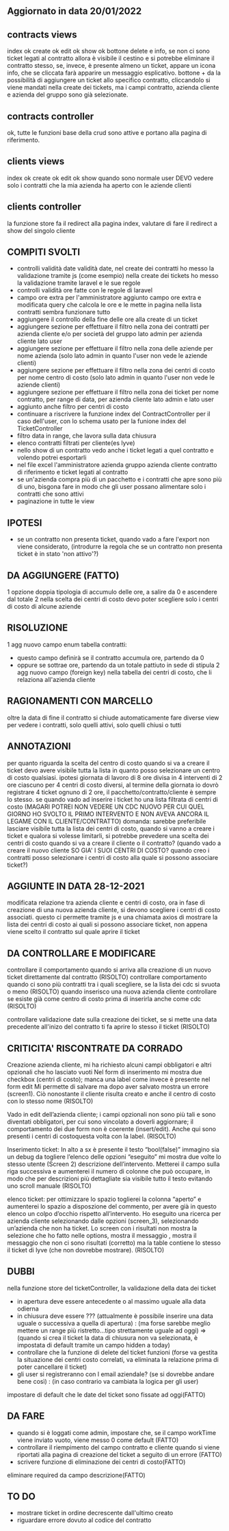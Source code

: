 ## Aggiornato in data 20/01/2022

## contracts views
index  ok
create ok
edit ok
show ok
bottone delete e info, se non ci sono ticket legati al contratto allora è visibile il cestino e si potrebbe eliminare il contratto stesso, se, invece, è presente almeno un ticket, appare un icona info, che se cliccata farà apparire un messaggio esplicativo.
bottone + da la possibilità di aggiungere un ticket allo specifico contratto, cliccandolo si viene mandati nella create dei tickets, ma i campi contratto, azienda cliente e azienda del gruppo sono già selezionate.

## contracts controller
ok, tutte le funzioni base della crud sono attive e portano alla pagina di riferimento.

## clients views
index ok
create ok
edit ok
show quando sono normale user DEVO vedere solo i contratti che la mia azienda ha aperto con le aziende clienti

## clients controller
la funzione store fa il redirect alla pagina index, valutare di fare il redirect a show del singolo cliente


## COMPITI SVOLTI
- controlli validità date
validità date, nel create dei contratti ho messo la validazione tramite js (come esempio)
nella create dei tickets ho messo la validazione tramite laravel e le sue regole
- controlli validità ore
fatte con le regole di laravel
- campo ore extra per l'amministratore
aggiunto campo ore extra e modificata query che calcola le ore e le mette in pagina nella lista contratti
sembra funzionare tutto
- aggiungere il controllo della fine delle ore alla create di un ticket
- aggiungere sezione per effettuare il filtro nella zona dei contratti
per azienda cliente e/o per società del gruppo lato admin
per azienda cliente lato user
- aggiungere sezione per effettuare il filtro nella zona delle aziende
per nome azienda (solo lato admin in quanto l'user non vede le aziende clienti)
- aggiungere sezione per effettuare il filtro nella zona dei centri di costo
per nome centro di costo (solo lato admin in quanto l'user non vede le aziende clienti)
- aggiungere sezione per effettuare il filtro nella zona dei ticket
per nome contratto, per range di data, per azienda cliente lato admin e lato user
- aggiunto anche filtro per centri di costo
- continuare a riscrivere la funzione index del ContractController per il caso dell'user, con lo schema usato per la funione index del TicketController
- filtro data in range, che lavora sulla data chiusura
- elenco contratti filtrati per cliente(es lyve)
- nello show di un contratto vedo anche i ticket legati a quel contratto e volendo potrei esportarli
- nel file excel l'amministratore azienda gruppo azienda cliente contratto di riferimento e ticket legati al contratto
- se un'azienda compra più di un pacchetto e i contratti che apre sono più di uno, bisgona fare in modo che gli user possano alimentare solo i contratti che sono attivi
- paginazione in tutte le view
## IPOTESI
- se un contratto non presenta ticket, quando vado a fare l'export non viene considerato,
(introdurre la regola che se un contratto non presenta ticket è in stato 'non attivo'?)
## DA AGGIUNGERE (FATTO)
1 opzione doppia tipologia di accumulo delle ore, a salire da 0 e ascendere dal totale
2 nella scelta dei centri di costo devo poter scegliere solo i centri di costo di alcune aziende

## RISOLUZIONE
1 agg nuovo campo enum tabella contratti:
- questo campo definirà se il contratto accumula ore, partendo da 0
- oppure se sottrae ore, partendo da un totale pattiuto in sede di stipula
2 agg nuovo campo (foreign key) nella tabella dei centri di costo, che li relaziona all'azienda cliente

## RAGIONAMENTI CON MARCELLO
oltre la data di fine il contratto si chiude automaticamente
fare diverse view per vedere i contratti, solo quelli attivi, solo quelli chiusi o tutti

## ANNOTAZIONI
per quanto riguarda la scelta del centro di costo quando si va a creare il ticket devo avere visibile tutta la lista in quanto posso selezionare un centro di costo qualsiasi.
ipotesi giornata di lavoro di 8 ore divisa in 4 interventi di 2 ore ciascuno per 4 centri di costo diversi, al termine della giornata io dovrò registrare 4 ticket ognuno di 2 ore, il pacchetto/contratto/cliente è sempre lo stesso.
se quando vado ad inserire i ticket ho una lista filtrata di centri di costo (MAGARI POTREI NON VEDERE UN CDC NUOVO PER CUI QUEL GIORNO HO SVOLTO IL PRIMO INTERVENTO E NON AVEVA ANCORA IL LEGAME CON IL CLIENTE/CONTRATTO)
domanda: sarebbe preferibile lasciare visibile tutta la lista dei centri di costo, quando si vanno a creare i ticket
e qualora si volesse limitarli, si potrebbe prevedere una scelta dei centri di costo quando si va a creare il cliente o il contratto?
(quando vado a creare il nuovo cliente SO GIA' I SUOI CENTRI DI COSTO? 
quando creo i contratti posso selezionare i centri di costo alla quale si possono associare ticket?)

## AGGIUNTE IN DATA 28-12-2021
modificata relazione tra azienda cliente e centri di costo, ora in fase di creazione di una nuova azienda cliente, si devono scegliere i centri di costo associati.
questo ci permette tramite js e una chiamata axios di mostrare la lista dei centri di costo ai quali si possono associare ticket, non appena viene scelto il contratto sul quale aprire il ticket

## DA CONTROLLARE E MODIFICARE
controllare il comportamento quando si arriva alla creazione di un nuovo ticket direttamente dal contratto (RISOLTO)
controllare comportamento quando ci sono più contratti tra i quali scegliere, se la lista dei cdc si svuota o meno (RISOLTO)
quando inserisco una nuova azienda cliente controllare se esiste già come centro di costo prima di inserirla anche come cdc (RISOLTO)

controllare validazione date sulla creazione dei ticket, se si mette una data precedente all'inizo del contratto ti fa aprire lo stesso il ticket (RISOLTO)

## CRITICITA' RISCONTRATE DA CORRADO 
Creazione azienda cliente, mi ha richiesto alcuni campi obbligatori e altri opzionali che ho lasciato vuoti
Nel form di inserimento mi mostra due checkbox (centri di costo); manca una label come invece è presente nel form edit
Mi permette di salvare ma dopo aver salvato mostra un errore (screen1). Ciò nonostante il cliente risulta creato e anche il centro di costo con lo stesso nome (RISOLTO)
 
Vado in edit dell’azienda cliente; i campi opzionali non sono più tali e sono diventati obbligatori, per cui sono vincolato a doverli aggiornare; il comportamento dei due form non è coerente (insert/edit).
Anche qui sono presenti i centri di costoquesta volta con la label. (RISOLTO)

Inserimento ticket:
In alto a sx è presente il testo “bool(false)” immagino sia un debug da togliere
l’elenco delle opzioni “eseguito” mi mostra due volte lo stesso utente (Screen 2)
descrizione dell’intervento. Metterei il campo sulla riga successiva e aumenterei il numero di colonne che può occupare, in modo che per descrizioni più dettagliate sia visibile tutto il testo evitando uno scroll manuale (RISOLTO)

elenco ticket:
per ottimizzare lo spazio toglierei la colonna “aperto” e aumenterei lo spazio a disposzione del commento, per avere già in questo elenco un colpo d’occhio rispetto all’intervento.
Ho eseguito una ricerca per azienda cliente selezionando dalle opzioni (screen_3), selezionando un’azienda che non ha ticket.  Lo screen con i risultati non mostra la selezione che ho fatto nelle options, mostra il messaggio , mostra il messaggio che non ci sono risultati (corretto) ma la table contiene lo stesso il ticket di lyve (che non dovrebbe mostrare). (RISOLTO)

## DUBBI
nella funzione store del ticketController, la validazione della data dei ticket
- in apertura deve essere antecedente o al massimo uguale alla data odierna
- in chiusura deve essere ??? (attualmente è possibile inserire una data uguale o successiva a quella di apertura) : (ma forse sarebbe meglio mettere un range più ristretto...tipo strettamente uguale ad oggi) => (quando si crea il ticket la data di chiusura non va selezionata, è impostata di default tramite un campo hidden a today)
- controllare che la funzione di delete del ticket funzioni (forse va gestita la situazione dei centri costo correlati, va eliminata la relazione prima di poter cancellare il ticket)
- gli user si registreranno con l email aziendale? (se si dovrebbe andare bene così) : (in caso contrario va cambiata la logica per gli user)

impostare di default che le date del ticket sono fissate ad oggi(FATTO)
##  DA FARE
- quando si è loggati come admin, impostare che, se il campo workTime viene inviato vuoto, viene messo 0 come default (FATTO)
- controllare il riempimento del campo contratto e cliente quando si viene riportati alla pagina di creazione del ticket a seguito di un errore (FATTO)
- scrivere funzione di eliminazione dei centri di costo(FATTO)

eliminare required da campo descrizione(FATTO)

## TO DO
- mostrare ticket in ordine decrescente dall'ultimo creato
- riguardare errore dovuto al codice del contratto